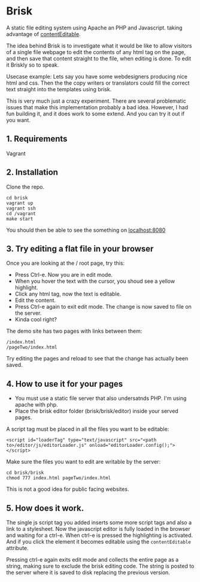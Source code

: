 # Brisk

A static file editing system using Apache an PHP and Javascript. taking advantage of [contentEditable](https://developer.mozilla.org/en-US/docs/Web/Guide/HTML/Content_Editable).

The idea behind Brisk is to investigate what it would be like to allow visitors of a single file webpage to edit the contents of any html tag on the page, and then save that content straight to the file, when editing is done. To edit it Briskly so to speak.

Usecase example: Lets say you have some webdesigners producing nice html and css. Then the the copy writers or translators
could fill the correct text straight into the templates using brisk.

This is very much just a crazy experiment. There are several problematic issues that make this implementation probably a bad idea. However, I had fun building it, and it does work to some extend. And you can try it out if you want.

## 1. Requirements

Vagrant

## 2. Installation

Clone the repo.

	cd brisk
	vagrant up
	vagrant ssh
	cd /vagrant
	make start

You should then be able to see the something on [localhost:8080](http.//localhost:8080)

## 3. Try editing a flat file in your browser

Once you are looking at the / root page, try this:

- Press Ctrl-e. Now you are in edit mode.
- When you hover the text with the cursor, you shoud see a yellow highlight.
- Click any html tag, now the text is editable.
- Edit the content.
- Press Ctrl-e again to exit edit mode. The change is now saved to file on the server.
- Kinda cool right?

The demo site has two pages with links between them:

	/index.html
	/pageTwo/index.html

Try editing the pages and reload to see that the change has actually been saved.

## 4. How to use it for your pages

- You must use a static file server that also undersatnds PHP. I'm using apache with php.
- Place the brisk editor folder (brisk/brisk/editor) inside your served pages.

A script tag must be placed in all the files you want to be editable:

	<script id="loaderTag" type="text/javascript" src="<path to>/editor/js/editorLoader.js" onload="editorLoader.config();"></script>

Make sure the files you want to edit are writable by the server:

	cd brisk/brisk
	chmod 777 index.html pageTwo/index.html

This is not a good idea for public facing websites.

## 5. How does it work.

The single js script tag you added inserts some more script tags and also a link to a stylesheet.
Now the javascript editor is fully loaded in the browser and waiting for a ctrl-e.
When ctrl-e is pressed the highlighting is activated. And if you click the element it becomes editable using the `contentEditable` attribute.

Pressing ctrl-e again exits edit mode and collects the entire page as a string, making sure to exclude the brisk editing code. The string is posted to the server where it is saved to disk replacing the previous version.

